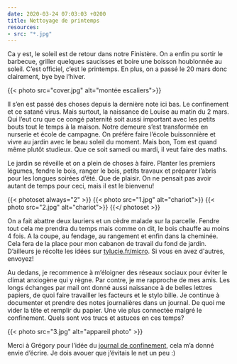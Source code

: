 ```yaml
---
date: 2020-03-24 07:03:03 +0200
title: Nettoyage de printemps
resources:
- src: "*.jpg"
---
```


Ca y est, le soleil est de retour dans notre Finistère. On a enfin pu sortir le barbecue, griller quelques saucisses et boire une boisson houblonnée au soleil. C’est officiel, c’est le printemps. En plus, on a passé le 20 mars donc clairement, bye bye l’hiver. 

{{< photo src="cover.jpg" alt="montée escaliers">}}

Il s’en est passé des choses depuis la dernière note ici bas. Le confinement et ce satané virus. Mais surtout, la naissance de Louise au matin du 2 mars. Qui l’eut cru que ce congé paternité soit aussi important avec les petits bouts tout le temps à la maison. Notre demeure s’est transformée en nurserie et école de campagne. On préfère faire l’école buissonnière et vivre au jardin avec le beau soleil du moment. Mais bon, Tom est quand même plutôt studieux. Que ce soit samedi ou mardi, il veut faire des maths.

Le jardin se réveille et on a plein de choses à faire. Planter les premiers légumes, fendre le bois, ranger le bois, petits travaux et préparer l’abris pour les longues soirées d’été. Que de plaisir. On ne pensait pas avoir autant de temps pour ceci, mais il est le bienvenu! 


{{< photoset always="2" >}}
{{< photo src="1.jpg" alt="chariot">}}
{{< photo src="2.jpg" alt="chariot">}}
{{</ photoset >}}

On a fait abattre deux lauriers et un cèdre malade sur la parcelle. Fendre tout cela me prendra du temps mais comme on dit, le bois chauffe au moins 4 fois. A la coupe, au fendage, au rangement et enfin dans la cheminée. Cela fera de la place pour mon cabanon de travail du fond de jardin. D’ailleurs je récolte les idées sur [tylucie.fr/micro](https://tylucie.fr/micro). Si vous en avez d'autres, envoyez!

Au dedans, je recommence à m’éloigner des réseaux sociaux pour éviter le climat anxiogène qui y règne. Par contre, je me rapproche de mes amis. Les longs échanges par mail ont donné aussi naissance à de belles lettres papiers, de quoi faire travailler les facteurs et le stylo bille. Je continue à documenter et prendre des notes journalières dans un journal. De quoi me vider la tête et remplir du papier. Une vie plus connectée malgré le confinement. Quels sont vos trucs et astuces en ces temps?


{{< photo src="3.jpg" alt="appareil photo" >}}

Merci à Grégory pour l’idée du [journal de confinement](https://gregorymignard.com/journal-confinement-1/), cela m’a donné envie d’écrire. Je dois avouer que j’évitais le net un peu :)
 
